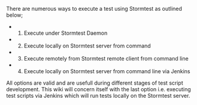 There are numerous ways to execute a test using Stormtest as outlined below;
* 1) Execute under Stormtest Daemon
* 2) Execute locally on Stormtest server from command
* 3) Execute remotely from Stormtest remote client from command line
* 4) Execute locally on Stormtest server from command line via Jenkins

All options are valid and are usefull during different stages of test script
development. This wiki will concern itself with the last option i.e. executing
test scripts via Jenkins which will run tests locally on the Stormtest server.

